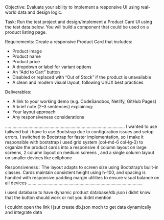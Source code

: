 Objective: Evaluate your ability to implement a responsive UI using real-world data and design logic.

Task:
Run the test project and design/implement a Product Card UI using the test data below. You will build a component that could be used on a product listing page.

Requirements:
Create a responsive Product Card that includes:

* Product image
* Product name
* Product price
* A dropdown or label for variant options
* An “Add to Cart” button
* Disabled or replaced with “Out of Stock” if the product is unavailable
* A clean and modern visual layout, following UI/UX best practices

Deliverables:
* A link to your working demo (e.g. CodeSandbox, Netlify, GitHub Pages)
* A brief note (2–3 sentences) explaining:
* Your layout approach
* Any responsiveness considerations

.................................................................................................
I wanted to use tailwind but i have to use Bootstrap due to configuration issues and setup errors, I switched to Bootstrap for faster implementation, so i make it responsible with bootstrap i used grid system (col-md-6 col-lg-3) to organize the product cards into a responsive 4 column layout on large screens,  2 column layout on medium screens , and a single column layout on smaller devices like cellphone

Responsiveness :
The layout adapts to screen size using Bootstrap’s built-in classes. Cards maintain consistent height using h-100, and spacing is handled with responsive padding margin utilities to ensure visual balance on all devices 
.............................................................................................

i used database to have dynamic product database/db.json 
i didnt know that the button should work or not you didnt mention




i couldnt open the link i jsut create db.json moch to get data dynamically and integrate data 